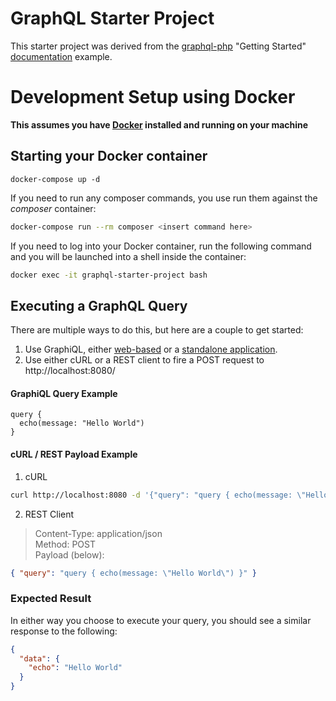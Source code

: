 # GraphQL Starter Project

This starter project was derived from the [graphql-php](https://github.com/webonyx/graphql-php) "Getting Started" [documentation](http://webonyx.github.io/graphql-php/getting-started/) example.

# Development Setup using Docker

**This assumes you have [Docker](https://docs.docker.com/v17.09/engine/installation/) installed and running on your machine**

## Starting your Docker container
```
docker-compose up -d
```

If you need to run any composer commands, you use run them against the _composer_ container:
```bash
docker-compose run --rm composer <insert command here>
```

If you need to log into your Docker container, run the following command and you will be launched into a shell inside the container:
```bash
docker exec -it graphql-starter-project bash
```

## Executing a GraphQL Query
There are multiple ways to do this, but here are a couple to get started:

1) Use GraphiQL, either [web-based](https://github.com/graphql/graphiql) or a [standalone application](https://github.com/skevy/graphiql-app).
2) Use either cURL or a REST client to fire a POST request to http://localhost:8080/

#### GraphiQL Query Example
```
query {
  echo(message: "Hello World")
}
```

#### cURL / REST Payload Example

1) cURL
```bash
curl http://localhost:8080 -d '{"query": "query { echo(message: \"Hello World\") }" }'
```

2) REST Client

> Content-Type: application/json  
> Method: POST  
> Payload (below):  
```json
{ "query": "query { echo(message: \"Hello World\") }" }
```

### Expected Result
In either way you choose to execute your query, you should see a similar response to the following:
```json
{
  "data": {
    "echo": "Hello World"
  }
}
```